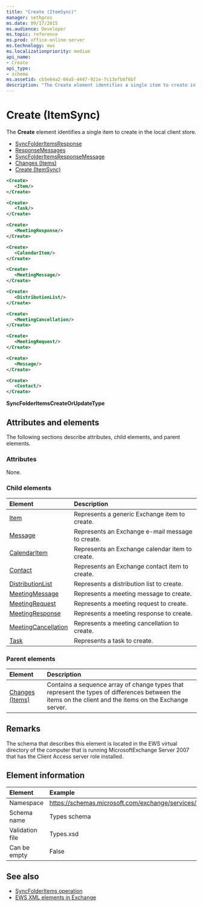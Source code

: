 ```yaml
---
title: "Create (ItemSync)"
manager: sethgros
ms.date: 09/17/2015
ms.audience: Developer
ms.topic: reference
ms.prod: office-online-server
ms.technology: ews
ms.localizationpriority: medium
api_name:
- Create
api_type:
- schema
ms.assetid: cb5e64a2-66a5-4447-921e-7c13efb8f6bf
description: "The Create element identifies a single item to create in the local client store."
---
```


# Create (ItemSync)

The **Create** element identifies a single item to create in the local client store. 
  
- [SyncFolderItemsResponse](syncfolderitemsresponse.md) 
- [ResponseMessages](responsemessages.md) 
- [SyncFolderItemsResponseMessage](syncfolderitemsresponsemessage.md) 
- [Changes (Items)](changes-items.md) 
- [Create (ItemSync)](create-itemsync.md)
  
```xml
<Create>
   <Item/>
</Create>
```

```xml
<Create>
   <Task/> 
</Create>
```

```xml
<Create>
   <MeetingResponse/>
</Create>
```

```xml
<Create>
   <CalendarItem/>
</Create>
```

```xml
<Create>
   <MeetingMessage/>
</Create>
```

```xml
<Create>
   <DistributionList/>
</Create>
```

```xml
<Create>
   <MeetingCancellation/>
</Create>
```

```xml
<Create>
   <MeetingRequest/> 
</Create>
```

```xml
<Create>
   <Message/> 
</Create>
```

```xml
<Create>
   <Contact/> 
</Create>
```

**SyncFolderItemsCreateOrUpdateType**

## Attributes and elements

The following sections describe attributes, child elements, and parent elements.
  
### Attributes

None.
  
### Child elements

|**Element**|**Description**|
|:-----|:-----|
|[Item](item.md) <br/> |Represents a generic Exchange item to create.  <br/> |
|[Message](message-ex15websvcsotherref.md) <br/> |Represents an Exchange e-mail message to create.  <br/> |
|[CalendarItem](calendaritem.md) <br/> |Represents an Exchange calendar item to create.  <br/> |
|[Contact](contact.md) <br/> |Represents an Exchange contact item to create.  <br/> |
|[DistributionList](distributionlist.md) <br/> |Represents a distribution list to create.  <br/> |
|[MeetingMessage](meetingmessage.md) <br/> |Represents a meeting message to create.  <br/> |
|[MeetingRequest](meetingrequest.md) <br/> |Represents a meeting request to create.  <br/> |
|[MeetingResponse](meetingresponse.md) <br/> |Represents a meeting response to create.  <br/> |
|[MeetingCancellation](meetingcancellation.md) <br/> |Represents a meeting cancellation to create.  <br/> |
|[Task](task.md) <br/> |Represents a task to create.  <br/> |
   
### Parent elements

|**Element**|**Description**|
|:-----|:-----|
|[Changes (Items)](changes-items.md) <br/> |Contains a sequence array of change types that represent the types of differences between the items on the client and the items on the Exchange server.  <br/> |
   
## Remarks

The schema that describes this element is located in the EWS virtual directory of the computer that is running MicrosoftExchange Server 2007 that has the Client Access server role installed.
  
## Element information

| Element | Example |
|:-----|:-----|
|Namespace  <br/> |https://schemas.microsoft.com/exchange/services/2006/types  <br/> |
|Schema name  <br/> |Types schema  <br/> |
|Validation file  <br/> |Types.xsd  <br/> |
|Can be empty  <br/> |False  <br/> |
   
## See also

- [SyncFolderItems operation](syncfolderitems-operation.md)
- [EWS XML elements in Exchange](ews-xml-elements-in-exchange.md)


